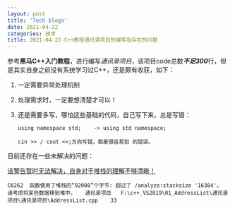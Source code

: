```yaml
---
layout: post
title: 'Tech blogs'
date: 2021-04-22
categories: 技术
title: 2021-04-22-C++教程通讯录项目的编写及存在的问题
---
```



参考**黑马C++入门教程**，进行编写*通讯录项目*，该项目code总数***不足300***行，但是其实自身之前没有系统学习过C++，还是颇有收获，如下：

1. 一定需要异常处理机制

2. 处理需求时，一定要想清楚才可以！

3. 还是需要多写，哪怕这些基础的代码，自己写下来，总是写错：

   `using namespace std;	-> using std namespace;`

   `cin >> / cout <<;方向写错，都是很容易犯 的错误。`

   

目前还存在一些未解决的问题：

<u>该警告暂时无法解决，自身对于堆栈的理解不够清晰！</u>

`C6262	函数使用了堆栈的“92008”个字节: 超过了 /analyze:stacksize '16384'。 请考虑将某些数据移到堆中。	通讯录项目	F:\c++_VS2019\01_AddressList\通讯录项目\通讯录项目\AddressList.cpp	33`	


